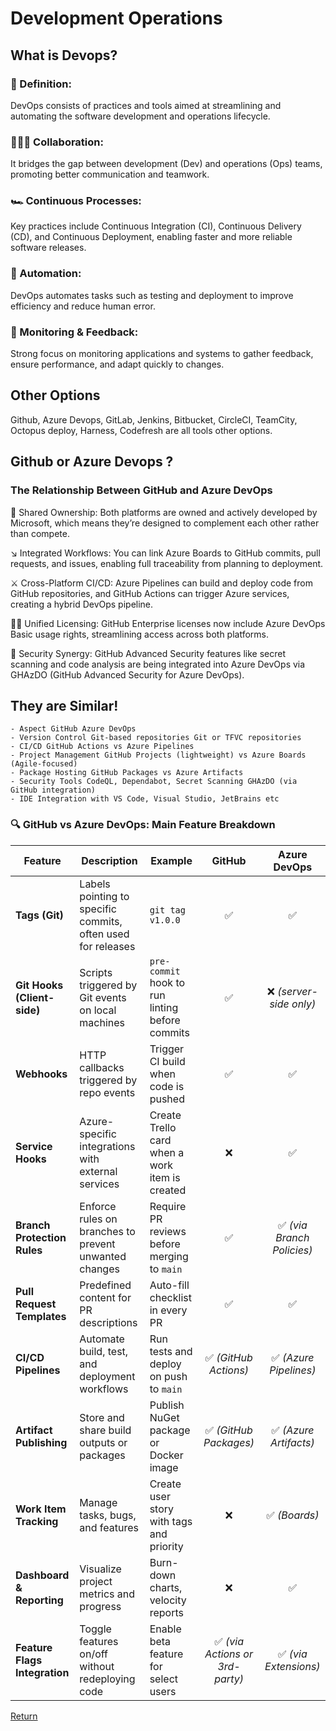 # Development Operations

## What is Devops?

### 🤔 Definition:

DevOps consists of practices and tools aimed at streamlining and automating the software development and operations lifecycle.

### 🧑‍🤝‍🧑 Collaboration:

It bridges the gap between development (Dev) and operations (Ops) teams, promoting better communication and teamwork.

### 🏎️ Continuous Processes:

Key practices include Continuous Integration (CI), Continuous Delivery (CD), and Continuous Deployment, enabling faster and more reliable software releases.

### 🤖 Automation:

DevOps automates tasks such as testing and deployment to improve efficiency and reduce human error.

### 🔭 Monitoring & Feedback:

Strong focus on monitoring applications and systems to gather feedback, ensure performance, and adapt quickly to changes.

## Other Options

Github, Azure Devops, GitLab, Jenkins, Bitbucket, CircleCI, TeamCity, Octopus deploy, Harness, Codefresh are all tools other options. 

## Github or Azure Devops ?

### The Relationship Between GitHub and Azure DevOps

🤝 Shared Ownership: Both platforms are owned and actively developed by Microsoft, which means they’re designed to complement each other rather than compete.

↘️ Integrated Workflows: You can link Azure Boards to GitHub commits, pull requests, and issues, enabling full traceability from planning to deployment.

⚔️ Cross-Platform CI/CD: Azure Pipelines can build and deploy code from GitHub repositories, and GitHub Actions can trigger Azure services, creating a hybrid DevOps pipeline.

🏳️‍🌈 Unified Licensing: GitHub Enterprise licenses now include Azure DevOps Basic usage rights, streamlining access across both platforms.

🪪 Security Synergy: GitHub Advanced Security features like secret scanning and code analysis are being integrated into Azure DevOps via GHAzDO (GitHub Advanced Security for Azure DevOps).

## They are Similar!

    - Aspect GitHub Azure DevOps
    - Version Control Git-based repositories Git or TFVC repositories
    - CI/CD GitHub Actions vs Azure Pipelines
    - Project Management GitHub Projects (lightweight) vs Azure Boards (Agile-focused)
    - Package Hosting GitHub Packages vs Azure Artifacts
    - Security Tools CodeQL, Dependabot, Secret Scanning GHAzDO (via GitHub integration)
    - IDE Integration with VS Code, Visual Studio, JetBrains etc

### 🔍 GitHub vs Azure DevOps: Main Feature Breakdown

| Feature                       | Description                                                  | Example                                         |             GitHub              |        Azure DevOps        |
| ----------------------------- | ------------------------------------------------------------ | ----------------------------------------------- | :-----------------------------: | :------------------------: |
| **Tags (Git)**                | Labels pointing to specific commits, often used for releases | `git tag v1.0.0`                                |               ✅                |             ✅             |
| **Git Hooks (Client-side)**   | Scripts triggered by Git events on local machines            | `pre-commit` hook to run linting before commits |               ✅                |  ❌ _(server-side only)_   |
| **Webhooks**                  | HTTP callbacks triggered by repo events                      | Trigger CI build when code is pushed            |               ✅                |             ✅             |
| **Service Hooks**             | Azure-specific integrations with external services           | Create Trello card when a work item is created  |               ❌                |             ✅             |
| **Branch Protection Rules**   | Enforce rules on branches to prevent unwanted changes        | Require PR reviews before merging to `main`     |               ✅                | ✅ _(via Branch Policies)_ |
| **Pull Request Templates**    | Predefined content for PR descriptions                       | Auto-fill checklist in every PR                 |               ✅                |             ✅             |
| **CI/CD Pipelines**           | Automate build, test, and deployment workflows               | Run tests and deploy on push to `main`          |      ✅ _(GitHub Actions)_      |   ✅ _(Azure Pipelines)_   |
| **Artifact Publishing**       | Store and share build outputs or packages                    | Publish NuGet package or Docker image           |     ✅ _(GitHub Packages)_      |   ✅ _(Azure Artifacts)_   |
| **Work Item Tracking**        | Manage tasks, bugs, and features                             | Create user story with tags and priority        |               ❌                |       ✅ _(Boards)_        |
| **Dashboard & Reporting**     | Visualize project metrics and progress                       | Burn-down charts, velocity reports              |               ❌                |             ✅             |
| **Feature Flags Integration** | Toggle features on/off without redeploying code              | Enable beta feature for select users            | ✅ _(via Actions or 3rd-party)_ |   ✅ _(via Extensions)_    |

[Return](https://github.com/uerbzr/course-devops)
